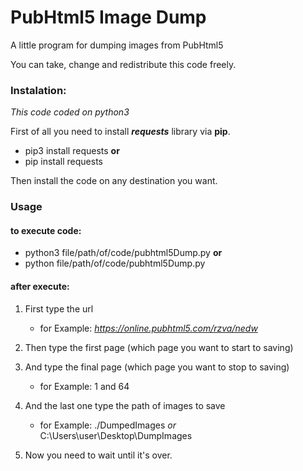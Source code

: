 # PubHtml5 Image Dump

A little program for dumping images from PubHtml5

You can take, change and redistribute this code freely.

### Instalation:
*This code coded on python3*

First of all you need to install ***requests*** library via **pip**.

  - pip3 install requests **or**
  - pip install requests

Then install the code on any destination you want.

### Usage

#### **to execute code:**

- python3 file/path/of/code/pubhtml5Dump.py **or**
- python file/path/of/code/pubhtml5Dump.py

#### **after execute:**

1. First type the url
    - for Example: *https://online.pubhtml5.com/rzva/nedw*
2. Then type the first page (which page you want to start to saving)
3. And type the final page (which page you want to stop to saving)
    - for Example: 1 and 64
4. And the last one type the path of images to save
    - for Example: ./DumpedImages *or* C:\Users\user\Desktop\DumpImages

5. Now you need to wait until it's over.
